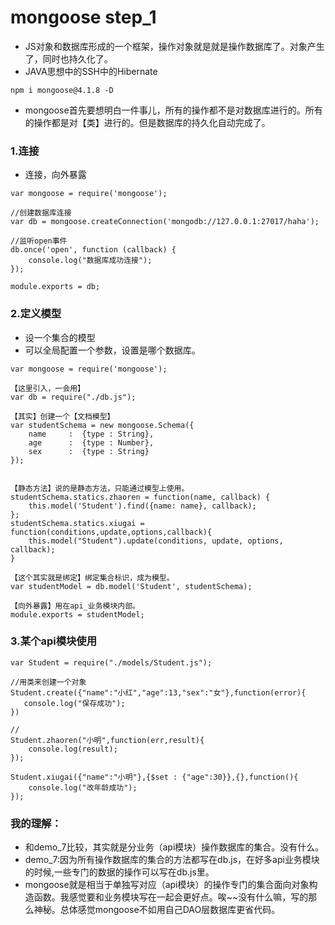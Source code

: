 # mongoose step_1

* JS对象和数据库形成的一个框架，操作对象就是就是操作数据库了。对象产生了，同时也持久化了。
* JAVA思想中的SSH中的Hibernate

```
npm i mongoose@4.1.8 -D
```

* mongoose首先要想明白一件事儿，所有的操作都不是对数据库进行的。所有的操作都是对【类】进行的。但是数据库的持久化自动完成了。

### 1.连接

* 连接，向外暴露
```
var mongoose = require('mongoose');

//创建数据库连接
var db = mongoose.createConnection('mongodb://127.0.0.1:27017/haha');

//监听open事件
db.once('open', function (callback) {
    console.log("数据库成功连接");
});

module.exports = db;
```

### 2.定义模型

* 设一个集合的模型
* 可以全局配置一个参数，设置是哪个数据库。
```
var mongoose = require('mongoose');

【这里引入，一会用】
var db = require("./db.js");

【其实】创建一个【文档模型】
var studentSchema = new mongoose.Schema({
    name     :  {type : String},
    age      :  {type : Number},
    sex      :  {type : String}
});


【静态方法】说的是静态方法，只能通过模型上使用。
studentSchema.statics.zhaoren = function(name, callback) {
    this.model('Student').find({name: name}, callback);
};
studentSchema.statics.xiugai = function(conditions,update,options,callback){
    this.model("Student").update(conditions, update, options, callback);
}

【这个其实就是绑定】绑定集合标识，成为模型。
var studentModel = db.model('Student', studentSchema);

【向外暴露】用在api_业务模块内部。
module.exports = studentModel;
```


### 3.某个api模块使用

```
var Student = require("./models/Student.js");

//用类来创建一个对象
Student.create({"name":"小红","age":13,"sex":"女"},function(error){
   console.log("保存成功");
})

//
Student.zhaoren("小明",function(err,result){
    console.log(result);
});

Student.xiugai({"name":"小明"},{$set : {"age":30}},{},function(){
    console.log("改年龄成功");
});
```

### 我的理解：
* 和demo_7比较，其实就是分业务（api模块）操作数据库的集合。没有什么。
* demo_7:因为所有操作数据库的集合的方法都写在db.js，在好多api业务模块的时候,一些专门的数据的操作可以写在db.js里。
* mongoose就是相当于单独写对应（api模块）的操作专门的集合面向对象构造函数。我感觉要和业务模块写在一起会更好点。唉~~没有什么嘛，写的那么神秘。总体感觉mongoose不如用自己DAO层数据库更省代码。